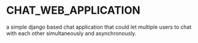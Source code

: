 # CHAT_WEB_APPLICATION
 a simple django based chat application that could let multiple users to chat with each other simultaneously and asynchronously.
